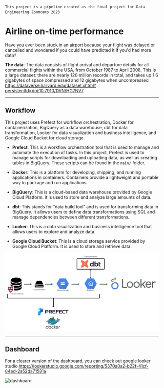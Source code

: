 `This project is a pipeline created as the final project for Data Engineering Zoomcamp 2023`

# Airline on-time performance

Have you ever been stuck in an airport because your flight was delayed or cancelled and wondered if you could have predicted it if you'd had more data?

**The data**: The data consists of flight arrival and departure details for all commercial flights within the USA, from October 1987 to April 2008. This is a large dataset: there are nearly 120 million records in total, and takes up 1.6 gigabytes of space compressed and 12 gigabytes when uncompressed
https://dataverse.harvard.edu/dataset.xhtml?persistentId=doi:10.7910/DVN/HG7NV7

---

## Workflow

This project uses Prefect for workflow orchestration, Docker for containerization, BigQuery as a data warehouse, dbt for data transformation, Looker for data visualization and business intelligence, and Google Cloud Bucket for cloud storage.

- **Prefect**: This is a workflow orchestration tool that is used to manage and automate the execution of tasks. In this project, Prefect is used to manage scripts for downloading and uploading data, as well as creating tables in BigQuery. These scripts can be found in the `main/` folder.

- **Docker**: This is a platform for developing, shipping, and running applications in containers. Containers provide a lightweight and portable way to package and run applications.

- **BigQuery**: This is a cloud-based data warehouse provided by Google Cloud Platform. It is used to store and analyze large amounts of data.

- **dbt**: This stands for “data build tool” and is used for transforming data in BigQuery. It allows users to define data transformations using SQL and manage dependencies between different transformations.

- **Looker**: This is a data visualization and business intelligence tool that allows users to explore and analyze data.

- **Google Cloud Bucket**: This is a cloud storage service provided by Google Cloud Platform. It is used to store and retrieve data.

![Pipeline](/.images/Workflow.png)

---

## Dashboard

For a clearer version of the dashboard, you can check out google looker studio https://lookerstudio.google.com/reporting/5370a0a2-b22f-41cf-84ed-2a52da71581a

![dashboard](/.images/Data_Expo_2009__Airline_on_time_Data_Visualization.jpg)

